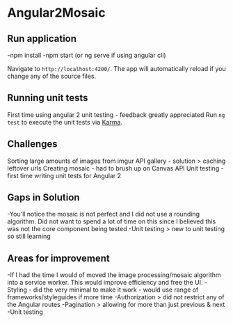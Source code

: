 # Angular2Mosaic

## Run application

-npm install
-npm start (or ng serve if using angular cli)

Navigate to `http://localhost:4200/`. The app will automatically reload if you change any of the source files.

## Running unit tests

First time using angular 2 unit testing - feedback greatly appreciated
Run `ng test` to execute the unit tests via [Karma](https://karma-runner.github.io).

## Challenges

Sorting large amounts of images from imgur API gallery - solution > caching leftover urls
Creating mosaic - had to brush up on Canvas API
Unit testing - first time writing unit tests for Angular 2 

## Gaps in Solution

-You'll notice the mosaic is not perfect and I did not use a rounding algorithm. Did not want to spend a lot of time on this since I believed this was not the core component being tested
-Unit testing > new to unit testing so still learning

## Areas for improvement

-If I had the time I would of moved the image processing/mosaic algorithm into a service worker. This would improve efficiency and free the UI.
-Styling - did the very minimal to make it work - would use range of frameworks/styleguides if more time
-Authorization > did not restrict any of the Angular routes 
-Pagination > allowing for more than just previous & next
-Unit testing